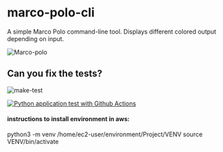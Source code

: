 # marco-polo-cli
A simple Marco Polo command-line tool.  Displays different colored output depending on input.

![Marco-polo](https://user-images.githubusercontent.com/58792/110367211-614c7000-8015-11eb-9331-39e839dd9ce1.png)

## Can you fix the tests?

![make-test](https://user-images.githubusercontent.com/58792/110482695-ecca0d80-80b6-11eb-9dec-6bca4a3b8277.png)


[![Python application test with Github Actions](https://github.com/noahgift/marco-polo-cli/actions/workflows/main.yml/badge.svg)](https://github.com/noahgift/marco-polo-cli/actions/workflows/main.yml)




#### instructions to install environment in aws:
python3 -m venv /home/ec2-user/environment/Project/VENV
source VENV/bin/activate